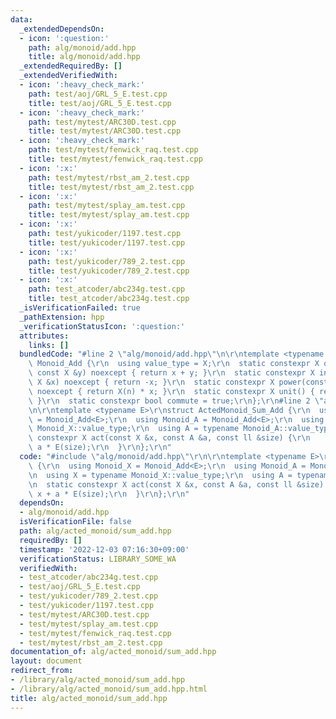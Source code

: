 ```yaml
---
data:
  _extendedDependsOn:
  - icon: ':question:'
    path: alg/monoid/add.hpp
    title: alg/monoid/add.hpp
  _extendedRequiredBy: []
  _extendedVerifiedWith:
  - icon: ':heavy_check_mark:'
    path: test/aoj/GRL_5_E.test.cpp
    title: test/aoj/GRL_5_E.test.cpp
  - icon: ':heavy_check_mark:'
    path: test/mytest/ARC30D.test.cpp
    title: test/mytest/ARC30D.test.cpp
  - icon: ':heavy_check_mark:'
    path: test/mytest/fenwick_raq.test.cpp
    title: test/mytest/fenwick_raq.test.cpp
  - icon: ':x:'
    path: test/mytest/rbst_am_2.test.cpp
    title: test/mytest/rbst_am_2.test.cpp
  - icon: ':x:'
    path: test/mytest/splay_am.test.cpp
    title: test/mytest/splay_am.test.cpp
  - icon: ':x:'
    path: test/yukicoder/1197.test.cpp
    title: test/yukicoder/1197.test.cpp
  - icon: ':x:'
    path: test/yukicoder/789_2.test.cpp
    title: test/yukicoder/789_2.test.cpp
  - icon: ':x:'
    path: test_atcoder/abc234g.test.cpp
    title: test_atcoder/abc234g.test.cpp
  _isVerificationFailed: true
  _pathExtension: hpp
  _verificationStatusIcon: ':question:'
  attributes:
    links: []
  bundledCode: "#line 2 \"alg/monoid/add.hpp\"\n\r\ntemplate <typename X>\r\nstruct\
    \ Monoid_Add {\r\n  using value_type = X;\r\n  static constexpr X op(const X &x,\
    \ const X &y) noexcept { return x + y; }\r\n  static constexpr X inverse(const\
    \ X &x) noexcept { return -x; }\r\n  static constexpr X power(const X &x, ll n)\
    \ noexcept { return X(n) * x; }\r\n  static constexpr X unit() { return X(0);\
    \ }\r\n  static constexpr bool commute = true;\r\n};\r\n#line 2 \"alg/acted_monoid/sum_add.hpp\"\
    \n\r\ntemplate <typename E>\r\nstruct ActedMonoid_Sum_Add {\r\n  using Monoid_X\
    \ = Monoid_Add<E>;\r\n  using Monoid_A = Monoid_Add<E>;\r\n  using X = typename\
    \ Monoid_X::value_type;\r\n  using A = typename Monoid_A::value_type;\r\n  static\
    \ constexpr X act(const X &x, const A &a, const ll &size) {\r\n    return x +\
    \ a * E(size);\r\n  }\r\n};\r\n"
  code: "#include \"alg/monoid/add.hpp\"\r\n\r\ntemplate <typename E>\r\nstruct ActedMonoid_Sum_Add\
    \ {\r\n  using Monoid_X = Monoid_Add<E>;\r\n  using Monoid_A = Monoid_Add<E>;\r\
    \n  using X = typename Monoid_X::value_type;\r\n  using A = typename Monoid_A::value_type;\r\
    \n  static constexpr X act(const X &x, const A &a, const ll &size) {\r\n    return\
    \ x + a * E(size);\r\n  }\r\n};\r\n"
  dependsOn:
  - alg/monoid/add.hpp
  isVerificationFile: false
  path: alg/acted_monoid/sum_add.hpp
  requiredBy: []
  timestamp: '2022-12-03 07:16:30+09:00'
  verificationStatus: LIBRARY_SOME_WA
  verifiedWith:
  - test_atcoder/abc234g.test.cpp
  - test/aoj/GRL_5_E.test.cpp
  - test/yukicoder/789_2.test.cpp
  - test/yukicoder/1197.test.cpp
  - test/mytest/ARC30D.test.cpp
  - test/mytest/splay_am.test.cpp
  - test/mytest/fenwick_raq.test.cpp
  - test/mytest/rbst_am_2.test.cpp
documentation_of: alg/acted_monoid/sum_add.hpp
layout: document
redirect_from:
- /library/alg/acted_monoid/sum_add.hpp
- /library/alg/acted_monoid/sum_add.hpp.html
title: alg/acted_monoid/sum_add.hpp
---
```

